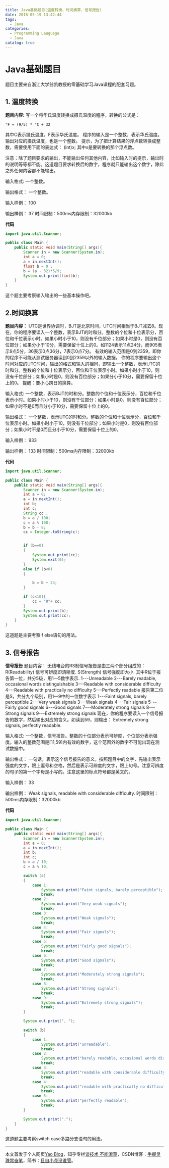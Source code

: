 ```yaml
---
title: Java基础题目(温度转换、时间换算、信号报告）
date: 2018-05-19 13:42:44
tags:
  - Java
categories:
  - Programming Lauguage
  - Java
catalog: true
---
```

# Java基础题目
题目主要来自浙江大学翁凯教授的零基础学习Java课程的配套习题。
## 1. 温度转换
**题目内容:**
写一个将华氏温度转换成摄氏温度的程序，转换的公式是：

    °F = (9/5) * °C + 32

其中C表示摄氏温度，F表示华氏温度。
程序的输入是一个整数，表示华氏温度。输出对应的摄氏温度，也是一个整数。
提示，为了把计算结果的浮点数转换成整数，需要使用下面的表达式：
    (int)x;
其中x是要转换的那个浮点数。

注意：除了题目要求的输出，不能输出任何其他内容，比如输入时的提示，输出时的说明等等都不能。这道题目要求转换后的数字，程序就只能输出这个数字，除此之外任何内容都不能输出。

输入格式:
一个整数。

输出格式：
一个整数。

输入样例：
100

输出样例：
37
时间限制：500ms内存限制：32000kb

**代码**

```java
import java.util.Scanner;

public class Main {
    public static void main(String[] args){
        Scanner in = new Scanner(System.in);
        int a = 0;
        a = in.nextInt();
        float b = 0 ;
        b = (a - 32)*5/9;
        System.out.print((int)b);
    }
}

```
这个题主要考察输入输出的一些基本操作吧。

## 2.时间换算

**题目内容：**
UTC是世界协调时，BJT是北京时间，UTC时间相当于BJT减去8。现在，你的程序要读入一个整数，表示BJT的时和分。整数的个位和十位表示分，百位和千位表示小时。如果小时小于10，则没有千位部分；如果小时是0，则没有百位部分；如果分小于10分，需要保留十位上的0。如1124表示11点24分，而905表示9点5分，36表示0点36分，7表示0点7分。
有效的输入范围是0到2359，即你的程序不可能从测试服务器读到0到2359以外的输入数据。
你的程序要输出这个时间对应的UTC时间，输出的格式和输入的相同，即输出一个整数，表示UTC的时和分。整数的个位和十位表示分，百位和千位表示小时。如果小时小于10，则没有千位部分；如果小时是0，则没有百位部分；如果分小于10分，需要保留十位上的0。
提醒：要小心跨日的换算。

输入格式:
一个整数，表示BJT的时和分。整数的个位和十位表示分，百位和千位表示小时。如果小时小于10，则没有千位部分；如果小时是0，则没有百位部分；如果小时不是0而且分小于10分，需要保留十位上的0。

输出格式：
一个整数，表示UTC的时和分。整数的个位和十位表示分，百位和千位表示小时。如果小时小于10，则没有千位部分；如果小时是0，则没有百位部分；如果小时不是0而且分小于10分，需要保留十位上的0。

输入样例：
933

输出样例：
133
时间限制：500ms内存限制：32000kb

**代码**

```java
import java.util.Scanner;

public class Main {
    public static void main(String[] args){
        Scanner in = new Scanner(System.in);
        int a = 0;
        a = in.nextInt();
        int b;
        int c;
        String cc ;
        b = a / 100;
        c = a % 100;
        b = b - 8;
        cc = Integer.toString(c);


        if (b==0)
        {
            System.out.print(cc);
            System.exit(0);
        }
        else if (b<0)
        {

            b = b + 24;
        }

        if (c<10){
            cc = "0"+ cc;
        }
        System.out.print(b);
        System.out.print(cc);
    }
}
```
这道题是主要考察if else语句的用法。

## 3. 信号报告
**信号报告**
题目内容：
无线电台的RS制信号报告是由三两个部分组成的：
R(Readability) 信号可辨度即清晰度.
S(Strength)    信号强度即大小.
其中R位于报告第一位，共分5级，用1—5数字表示.
1---Unreadable
2---Barely readable, occasional words distinguishable
3---Readable with considerable difficulty
4---Readable with practically no difficulty
5---Perfectly readable
报告第二位是S，共分九个级别，用1—9中的一位数字表示
1---Faint signals, barely perceptible
2---Very weak signals
3---Weak signals
4---Fair signals
5---Fairly good signals
6---Good signals
7---Moderately strong signals
8---Strong signals
9---Extremely strong signals
现在，你的程序要读入一个信号报告的数字，然后输出对应的含义。如读到59，则输出：
Extremely strong signals, perfectly readable.

输入格式:
一个整数，信号报告。整数的十位部分表示可辨度，个位部分表示强度。输入的整数范围是[11,59]内有效的数字，这个范围外的数字不可能出现在测试数据中。

输出格式：
一句话，表示这个信号报告的意义。按照题目中的文字，先输出表示强度的文字，跟上逗号和空格，然后是表示可辨度的文字，跟上句号。注意可辨度的句子的第一个字母是小写的。注意这里的标点符号都是英文的。

输入样例：
33

输出样例：
Weak signals, readable with considerable difficulty.
时间限制：500ms内存限制：32000kb

**代码**

```Java
import java.util.Scanner;

public class Main {
    public static void main(String[] args){
        Scanner in = new Scanner(System.in);
        int a = 0;
        a = in.nextInt();
        int b;
        int c;
        b = a / 10;
        c = a % 10;

        switch (c)
        {
            case 1:
                System.out.print("Faint signals, barely perceptible");
                break;
            case 2:
                System.out.print("Very weak signals");
                break;
            case 3:
                System.out.print("Weak signals");
                break;
            case 4:
                System.out.print("Fair signals");
                break;
            case 5:
                System.out.print("Fairly good signals");
                break;
            case 6:
                System.out.print("Good signals");
                break;
            case 7:
                System.out.print("Moderately strong signals");
                break;
            case 8:
                System.out.print("Strong signals");
                break;
            case 9:
                System.out.print("Extremely strong signals");
                break;
        }

        System.out.print(", ");

        switch (b)
        {
            case 1:
                System.out.print("unreadable");
                break;
            case 2:
                System.out.print("barely readable, occasional words distinguishable");
                break;
            case 3:
                System.out.print("readable with considerable difficulty");
                break;
            case 4:
                System.out.print("readable with practically no difficulty");
                break;
            case 5:
                System.out.print("perfectly readable");
                break;
        }

        System.out.print(".");
    }
}

```


这道题主要考察switch case多路分支语句的用法。

***
本文首发于个人网页[Yao Blog](http://liyaolife.com)，知乎专栏[谈技术 不能潦草](https://zhuanlan.zhihu.com/c_175317330)，CSDN博客：[手握灵珠常奋笔](https://blog.csdn.net/GeneralLi95)，简书：[且自小尧没谁管](https://www.jianshu.com/u/2ad44a001d34)。
